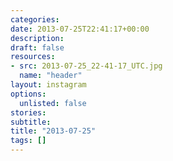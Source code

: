 ```yaml
---
categories:
date: 2013-07-25T22:41:17+00:00
description:
draft: false
resources:
- src: 2013-07-25_22-41-17_UTC.jpg
  name: "header"
layout: instagram
options:
  unlisted: false
stories:
subtitle:
title: "2013-07-25"
tags: []
---
```


 
